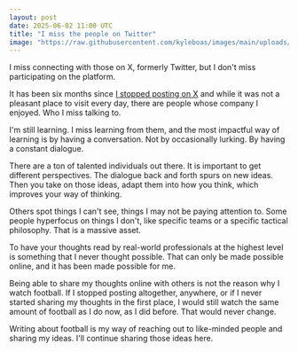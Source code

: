```yaml
---
layout: post
date: 2025-06-02 11:00 UTC
title: "I miss the people on Twitter"
image: "https://raw.githubusercontent.com/kyleboas/images/main/uploads/2025/06/01/Image-01Jun2025_23:16:16.png"
---
```


I miss connecting with those on X, formerly Twitter, but I don't miss participating on the platform.

<!---more--->

It has been six months since [I stopped posting on X](https://tacticsjournal.com/2025/01/01/why-the-tactics-journal-is-no-longer-posting-on-x/) and while it was not a pleasant place to visit every day, there are people whose company I enjoyed. Who I miss talking to.

I'm still learning. I miss learning from them, and the most impactful way of learning is by having a conversation. Not by occasionally lurking. By having a constant dialogue.

There are a ton of talented individuals out there. It is important to get different perspectives. The dialogue back and forth spurs on new ideas. Then you take on those ideas, adapt them into how you think, which improves your way of thinking.

Others spot things I can't see, things I may not be paying attention to. Some people hyperfocus on things I don't, like specific teams or a specific tactical philosophy. That is a massive asset.

To have your thoughts read by real-world professionals at the highest level is something that I never thought possible. That can only be made possible online, and it has been made possible for me.

Being able to share my thoughts online with others is not the reason why I watch football. If I stopped posting altogether, anywhere, or if I never started sharing my thoughts in the first place, I would still watch the same amount of football as I do now, as I did before. That would never change. 

Writing about football is my way of reaching out to like-minded people and sharing my ideas. I'll continue sharing those ideas here.